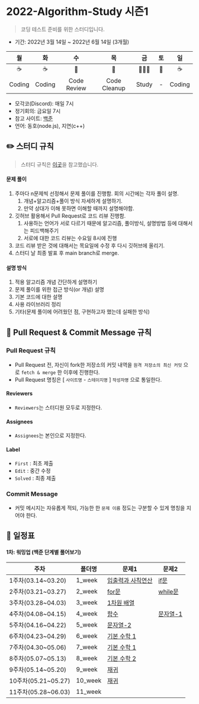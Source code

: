 # 2022-Algorithm-Study 시즌1

> 코딩 테스트 준비를 위한 스터디입니다.

- 기간: 2022년 3월 14일 ~ 2022년 6월 14일 (3개월)

|   월   |   화   |     수      |      목      |  금   | 토  |   일   |
| :----: | :----: | :---------: | :----------: | :---: | :-: | :----: |
|  ☕️   |  ☕️   |     📝      |      📑      |  👨🏻‍💻   | 🎲  |  ☕️   |
| Coding | Coding | Code Review | Code Cleanup | Study |  -  | Coding |

- 모각코(Discord): 매일 7시
- 정기회의: 금요일 7시
- 참고 사이트: [백준](https://www.acmicpc.net/)
- 언어: 동호(node.js), 지연(c++)

## ✏️ 스터디 규칙

> 스터디 규칙은 [이곳](https://github.com/soo5717/2021-Algorithm-Study)을 참고했습니다.

#### 문제 풀이

1. 주마다 n문제씩 선정해서 문제 풀이를 진행함. 회의 시간에는 각자 풀이 설명.
   1. 개념+알고리즘+풀이 방식 자세하게 설명하기.
   2. 만약 상대가 이해 못하면 이해할 때까지 설명해야함.
2. 깃허브 활용해서 Pull Request로 코드 리뷰 진행함.
   1. 사용하는 언어가 서로 다르기 때문에 알고리즘, 풀이방식, 설명방법 등에 대해서는 피드백해주기
   2. 서로에 대한 코드 리뷰는 수요일 8시에 진행
3. 코드 리뷰 받은 것에 대해서는 목요일에 수정 후 다시 깃허브에 올리기.
4. 스터디 날 최종 발표 후 main branch로 merge.

#### 설명 방식

1. 적용 알고리즘 개념 간단하게 설명하기
2. 문제 풀이를 위한 접근 방식(or 개념) 설명
3. 기본 코드에 대한 설명
4. 사용 라이브러리 정리
5. 기타(문제 풀이에 어려웠던 점, 구현하고자 했는데 실패한 방식)

## **🧲 Pull Request & Commit Message 규칙**

### Pull Request 규칙

- Pull Request 전, 자신이 fork한 저장소의 커밋 내역을 `원격 저장소의 최신 커밋` 으로 `fetch & merge` 한 이후에 진행한다.
- Pull Request 명칭은 [ `사이트명` - `스테이지명` ] `작성자명` 으로 통일한다.

#### Reviewers

- `Reviewers`는 스터디원 모두로 지정한다.

#### Assignees

- `Assignees`는 본인으로 지정한다.

#### Label

- `First` : 최초 제출
- `Edit` : 중간 수정
- `Solved` : 최종 제출

### Commit Message

- 커밋 메시지는 자유롭게 적되, 가능한 한 `문제 이름` 정도는 구분할 수 있게 명칭을 지어야 한다.

## 📅 일정표

#### 1차: 워밍업 (백준 단계별 풀어보기)

| 주차               | 폴더명 | 문제1                                               | 문제2                                     |
| ------------------ | ------ | --------------------------------------------------- | ----------------------------------------- |
| 1주차(03.14~03.20) | 1_week | [입출력과 사칙연산](https://www.acmicpc.net/step/1) | [if문](https://www.acmicpc.net/step/4)    |
| 2주차(03.21~03.27) | 2_week | [for문](https://www.acmicpc.net/step/3)             | [while문](https://www.acmicpc.net/step/3) |
| 3주차(03.28~04.03) | 3_week | [1차원 배열](https://www.acmicpc.net/step/6)        |
| 4주차(04.08~04.15) | 4_week | [함수](https://www.acmicpc.net/step/5)              | [문자열-1](https://www.acmicpc.net/step/7)  |
| 5주차(04.16~04.22) | 5_week | [문자열-2](https://www.acmicpc.net/step/7) |
| 6주차(04.23~04.29) | 6_week | [기본 수학 1](https://www.acmicpc.net/step/8) |
| 7주차(04.30~05.06) | 7_week | [기본 수학 1](https://www.acmicpc.net/step/8) |
| 8주차(05.07~05.13) | 8_week | [기본 수학 2](https://www.acmicpc.net/step/10) |
| 9주차(05.14~05.20) | 9_week | [재귀](https://www.acmicpc.net/step/19) |
| 10주차(05.21~05.27) | 10_week | [재귀](https://www.acmicpc.net/step/19) |
| 11주차(05.28~06.03) | 11_week |
